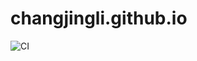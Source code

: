 # changjingli.github.io

![CI](https://github.com/changjingli/changjingli.github.io/workflows/CI/badge.svg)
